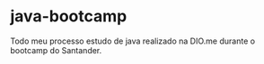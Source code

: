 # java-bootcamp
 Todo meu processo estudo de java realizado na DIO.me durante o bootcamp do Santander.
